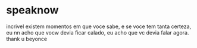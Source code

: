 # speaknow
incrivel
existem momentos em que voce sabe, e se voce tem tanta certeza, eu nn acho que vocw devia ficar calado, eu acho que vc devia falar agora.
thank u beyonce